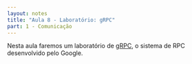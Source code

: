 ```yaml
---
layout: notes
title: "Aula 8 - Laboratório: gRPC"
part: 1 - Comunicação
---
```


Nesta aula faremos um laboratório de [gRPC](https://lasarojc.github.io/ds_notes/notes/basics/3_1_grpc.html), o sistema de RPC desenvolvido pelo Google.
